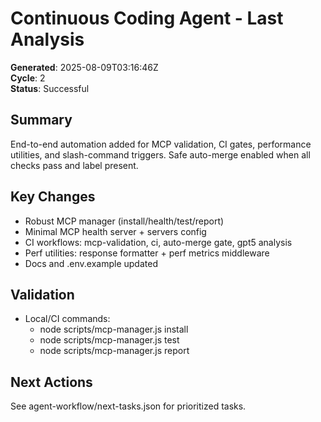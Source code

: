 # Continuous Coding Agent - Last Analysis

**Generated**: 2025-08-09T03:16:46Z  
**Cycle**: 2  
**Status**: Successful

## Summary

End-to-end automation added for MCP validation, CI gates, performance utilities, and slash-command triggers. Safe auto-merge enabled when all checks pass and label present.

## Key Changes
- Robust MCP manager (install/health/test/report)
- Minimal MCP health server + servers config
- CI workflows: mcp-validation, ci, auto-merge gate, gpt5 analysis
- Perf utilities: response formatter + perf metrics middleware
- Docs and .env.example updated

## Validation
- Local/CI commands:
  - node scripts/mcp-manager.js install
  - node scripts/mcp-manager.js test
  - node scripts/mcp-manager.js report

## Next Actions
See agent-workflow/next-tasks.json for prioritized tasks.
